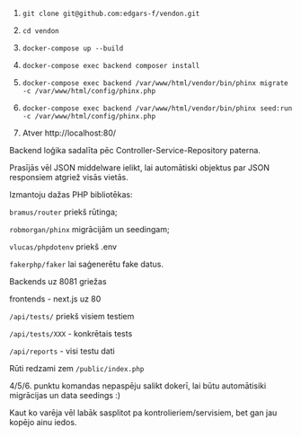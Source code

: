 1. ```git clone git@github.com:edgars-f/vendon.git```

2. ```cd vendon```

3. ```docker-compose up --build```

4. ```docker-compose exec backend composer install ```

5. ```docker-compose exec backend /var/www/html/vendor/bin/phinx migrate -c /var/www/html/config/phinx.php ```

6. ```docker-compose exec backend /var/www/html/vendor/bin/phinx seed:run -c /var/www/html/config/phinx.php```

5. Atver http://localhost:80/

Backend loģika sadalīta pēc Controller-Service-Repository paterna.

Prasījās vēl JSON middelware ielikt, lai automātiski objektus par JSON responsiem atgriež visās vietās.

Izmantoju dažas PHP bibliotēkas:

```bramus/router``` priekš rūtinga;

```robmorgan/phinx``` migrācijām un seedingam;

```vlucas/phpdotenv``` priekš .env

```fakerphp/faker``` lai saģenerētu fake datus.

Backends uz 8081 griežas

frontends - next.js uz 80

```/api/tests/``` priekš visiem testiem

```/api/tests/XXX``` - konkrētais tests

```/api/reports``` - visi testu dati

Rūti redzami zem ```/public/index.php```

4/5/6. punktu komandas nepaspēju salikt dokerī, lai būtu automātisiki migrācijas un data seedings :)

Kaut ko varēja vēl labāk sasplitot pa kontrolieriem/servisiem, bet gan jau kopējo ainu iedos.
